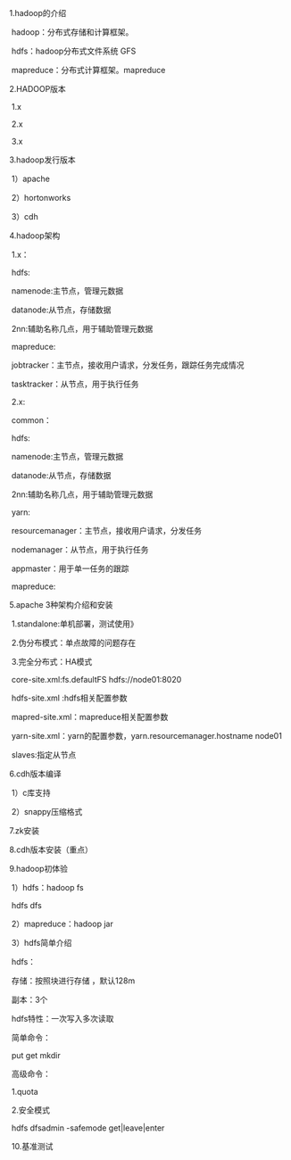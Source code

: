 1.hadoop的介绍

​	hadoop：分布式存储和计算框架。

​	hdfs：hadoop分布式文件系统  GFS

​	mapreduce：分布式计算框架。mapreduce

2.HADOOP版本

​	1.x

​	2.x

​	3.x

3.hadoop发行版本

​	1）apache

​	2）hortonworks

​	3）cdh

4.hadoop架构

​	1.x：

​	hdfs:

​		namenode:主节点，管理元数据

​		datanode:从节点，存储数据

​		2nn:辅助名称几点，用于辅助管理元数据

​	mapreduce:

​		jobtracker：主节点，接收用户请求，分发任务，跟踪任务完成情况

​		tasktracker：从节点，用于执行任务

​	2.x:

​	common：

​	hdfs:

​		namenode:主节点，管理元数据

​		datanode:从节点，存储数据

​		2nn:辅助名称几点，用于辅助管理元数据

​	yarn:

​		resourcemanager：主节点，接收用户请求，分发任务

​		nodemanager：从节点，用于执行任务

​		appmaster：用于单一任务的跟踪

​	mapreduce:

5.apache 3种架构介绍和安装

​	1.standalone:单机部署，测试使用》

​	2.伪分布模式：单点故障的问题存在

​	3.完全分布式：HA模式

​	core-site.xml:fs.defaultFS  hdfs://node01:8020

​	hdfs-site.xml :hdfs相关配置参数

​	mapred-site.xml：mapreduce相关配置参数

​	yarn-site.xml：yarn的配置参数，yarn.resourcemanager.hostname     node01

​	slaves:指定从节点

6.cdh版本编译

​	1）c库支持

​	2）snappy压缩格式

7.zk安装

8.cdh版本安装（重点）

9.hadoop初体验

​	1）hdfs：hadoop fs

​			hdfs dfs

​	2）mapreduce：hadoop jar

​	3）hdfs简单介绍

​		hdfs：

​		存储：按照块进行存储 ，默认128m

​		副本：3个

​		hdfs特性：一次写入多次读取

​		简单命令：

​		put  get   mkdir

​		高级命令：

​		1.quota

​		2.安全模式

​		hdfs dfsadmin  -safemode  get|leave|enter

​	10.基准测试